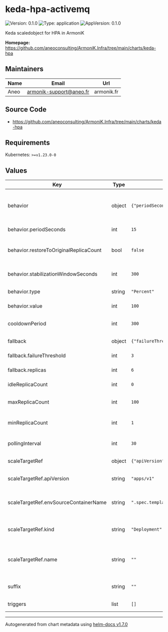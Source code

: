 # keda-hpa-activemq

![Version: 0.1.0](https://img.shields.io/badge/Version-0.1.0-informational?style=flat-square) ![Type: application](https://img.shields.io/badge/Type-application-informational?style=flat-square) ![AppVersion: 0.1.0](https://img.shields.io/badge/AppVersion-0.1.0-informational?style=flat-square)

Keda scaledobject for HPA in ArmoniK

**Homepage:** <https://github.com/aneoconsulting/ArmoniK.Infra/tree/main/charts/keda-hpa>

## Maintainers

| Name | Email | Url |
| ---- | ------ | --- |
| Aneo | armonik-support@aneo.fr | armonik.fr |

## Source Code

* <https://github.com/aneoconsulting/ArmoniK.Infra/tree/main/charts/keda-hpa>

## Requirements

Kubernetes: `>=v1.23.0-0`

## Values

| Key | Type | Default | Description |
|-----|------|---------|-------------|
| behavior | object | `{"periodSeconds":15,"restoreToOriginalReplicaCount":false,"stabilizationWindowSeconds":300,"type":"Percent","value":100}` | Advanced options to manage the behavior of the HPA |
| behavior.periodSeconds | int | `15` | Period in seconds |
| behavior.restoreToOriginalReplicaCount | bool | `false` | Restore to the original replicas count |
| behavior.stabilizationWindowSeconds | int | `300` | Stabilization window in seconds |
| behavior.type | string | `"Percent"` | Type of the target |
| behavior.value | int | `100` | Value of the target |
| cooldownPeriod | int | `300` | Cooldown period in seconds |
| fallback | object | `{"failureThreshold":3,"replicas":6}` | Fallback options |
| fallback.failureThreshold | int | `3` | Threshold of failures |
| fallback.replicas | int | `6` | Number of replicas |
| idleReplicaCount | int | `0` | Count of idle replicas |
| maxReplicaCount | int | `100` | Maximum count of replicas |
| minReplicaCount | int | `1` | Minimum count of replicas |
| pollingInterval | int | `30` | Polling interval in seconds |
| scaleTargetRef | object | `{"apiVersion":"apps/v1","envSourceContainerName":".spec.template.spec.containers[0]","kind":"Deployment","name":""}` | Scale target reference |
| scaleTargetRef.apiVersion | string | `"apps/v1"` | Kubernetes API version to be used |
| scaleTargetRef.envSourceContainerName | string | `".spec.template.spec.containers[0]"` | Name of the container to be scaled |
| scaleTargetRef.kind | string | `"Deployment"` | Kid of the Kubernetes resource to be scaled |
| scaleTargetRef.name | string | `""` | Name of the Kubernetes resource to be scaled |
| suffix | string | `""` | Suffix to add to the resource |
| triggers | list | `[]` | Triggers for HPA |

----------------------------------------------
Autogenerated from chart metadata using [helm-docs v1.7.0](https://github.com/norwoodj/helm-docs/releases/v1.7.0)

